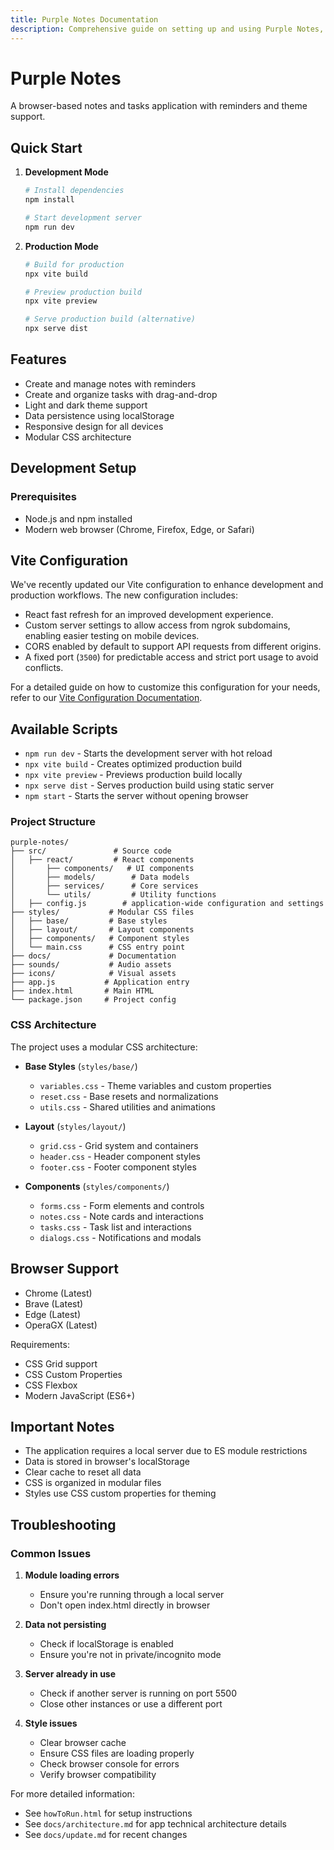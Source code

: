 ```yaml
---
title: Purple Notes Documentation
description: Comprehensive guide on setting up and using Purple Notes, a browser-based notes and tasks application.
---
```


# Purple Notes

A browser-based notes and tasks application with reminders and theme support.

## Quick Start

1. **Development Mode**
   ```bash
   # Install dependencies
   npm install
   ```
   ```bash
   # Start development server
   npm run dev
   ```

2. **Production Mode**
   ```bash
   # Build for production
   npx vite build
   ```
   ```bash
   # Preview production build
   npx vite preview
   ```
   ```bash
   # Serve production build (alternative)
   npx serve dist
   ```

## Features

- Create and manage notes with reminders
- Create and organize tasks with drag-and-drop
- Light and dark theme support
- Data persistence using localStorage
- Responsive design for all devices
- Modular CSS architecture

## Development Setup

### Prerequisites

- Node.js and npm installed
- Modern web browser (Chrome, Firefox, Edge, or Safari)

## Vite Configuration

We've recently updated our Vite configuration to enhance development and production workflows. The new configuration includes:

- React fast refresh for an improved development experience.
- Custom server settings to allow access from ngrok subdomains, enabling easier testing on mobile devices.
- CORS enabled by default to support API requests from different origins.
- A fixed port (`3500`) for predictable access and strict port usage to avoid conflicts.

For a detailed guide on how to customize this configuration for your needs, refer to our [Vite Configuration Documentation](docs/vite-configuration.mdx).

## Available Scripts

- `npm run dev` - Starts the development server with hot reload
- `npx vite build` - Creates optimized production build
- `npx vite preview` - Previews production build locally
- `npx serve dist` - Serves production build using static server
- `npm start` - Starts the server without opening browser

### Project Structure

```
purple-notes/
├── src/               # Source code
│   ├── react/         # React components
│       ├── components/   # UI components
│       ├── models/        # Data models
│       ├── services/      # Core services
│       └── utils/         # Utility functions
│   ├── config.js        # application-wide configuration and settings
├── styles/           # Modular CSS files
│   ├── base/         # Base styles
│   ├── layout/       # Layout components
│   ├── components/   # Component styles
│   └── main.css      # CSS entry point
├── docs/             # Documentation
├── sounds/           # Audio assets
├── icons/            # Visual assets
├── app.js           # Application entry
├── index.html       # Main HTML
└── package.json     # Project config
```

### CSS Architecture

The project uses a modular CSS architecture:

- **Base Styles** (`styles/base/`)
  - `variables.css` - Theme variables and custom properties
  - `reset.css` - Base resets and normalizations
  - `utils.css` - Shared utilities and animations

- **Layout** (`styles/layout/`)
  - `grid.css` - Grid system and containers
  - `header.css` - Header component styles
  - `footer.css` - Footer component styles

- **Components** (`styles/components/`)
  - `forms.css` - Form elements and controls
  - `notes.css` - Note cards and interactions
  - `tasks.css` - Task list and interactions
  - `dialogs.css` - Notifications and modals

## Browser Support

- Chrome (Latest)
- Brave (Latest)
- Edge (Latest)
- OperaGX (Latest)

Requirements:
- CSS Grid support
- CSS Custom Properties
- CSS Flexbox
- Modern JavaScript (ES6+)

## Important Notes

- The application requires a local server due to ES module restrictions
- Data is stored in browser's localStorage
- Clear cache to reset all data
- CSS is organized in modular files
- Styles use CSS custom properties for theming

## Troubleshooting

### Common Issues

1. **Module loading errors**
   - Ensure you're running through a local server
   - Don't open index.html directly in browser

2. **Data not persisting**
   - Check if localStorage is enabled
   - Ensure you're not in private/incognito mode

3. **Server already in use**
   - Check if another server is running on port 5500
   - Close other instances or use a different port

4. **Style issues**
   - Clear browser cache
   - Ensure CSS files are loading properly
   - Check browser console for errors
   - Verify browser compatibility

For more detailed information:
- See `howToRun.html` for setup instructions
- See `docs/architecture.md` for app technical architecture details
- See `docs/update.md` for recent changes